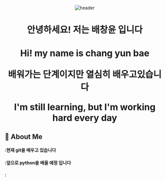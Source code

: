 <!-- README.md -->
 <!--Header-->
  <p align="center">
  <img src="https://capsule-render.vercel.app/api?type=waving&color=gradient&height=300&section=header&text=Good%20to%20see%20you%20%F0%9F%A4%97" alt="header" />
</p>
<h1 align="center">  안녕하세요! 저는 배창윤 입니다</h1>
<h1 align="center">  Hi! my name is chang yun bae
   <p align="center">배워가는 단계이지만 열심히 배우고있습니다</p>
  <p align="center">I'm still learning, but I'm working hard every day</p>

 <!--Body-->
  
  ## 👀 About Me
  #### :현재 git을 배우고 있습니다
  #### :앞으로 python을 배울 예정 입니다
  #### :
